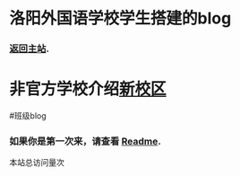 # 洛阳外国语学校学生搭建的blog
### [返回主站](https://lyfls.top).
# 非官方学校介绍[新校区](official/index.md)

#班级blog
### 如果你是第一次来，请查看 [Readme](first.md).




<script async src="//busuanzi.ibruce.info/busuanzi/2.3/busuanzi.pure.mini.js"></script>
<span id="busuanzi_container_site_pv">本站总访问量<span id="busuanzi_value_site_pv"></span>次</span>
